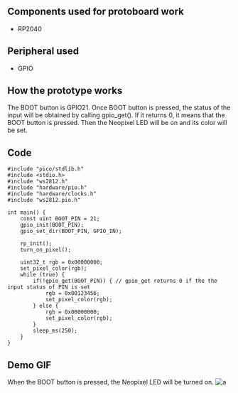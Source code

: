 ## Components used for protoboard work

- RP2040

## Peripheral used

- GPIO

## How the prototype works

The BOOT button is GPIO21. Once BOOT button is pressed, the status of the input will be obtained by calling gpio_get(). If it returns 0, it means that the BOOT button is pressed. Then the Neopixel LED will be on and its color will be set.

## Code

    #include "pico/stdlib.h"
    #include <stdio.h>
    #include "ws2812.h"
    #include "hardware/pio.h"
    #include "hardware/clocks.h"
    #include "ws2812.pio.h"

    int main() {
        const uint BOOT_PIN = 21;
        gpio_init(BOOT_PIN);
        gpio_set_dir(BOOT_PIN, GPIO_IN);

        rp_init();
        turn_on_pixel();

        uint32_t rgb = 0x00000000;
        set_pixel_color(rgb);
        while (true) {
            if(!gpio_get(BOOT_PIN)) { // gpio_get returns 0 if the the input status of PIN is set
                rgb = 0x00123456;
                set_pixel_color(rgb);
            } else {
                rgb = 0x00000000;
                set_pixel_color(rgb);
            }
            sleep_ms(250);
        }
    }

## Demo GIF

When the BOOT button is pressed, the Neopixel LED will be turned on.
![a](https://github.com/ZhijingY/ese5190-2022-lab2b-esp/blob/main/lab/01_registers/ESE519_Lab2B_part1.gif)

